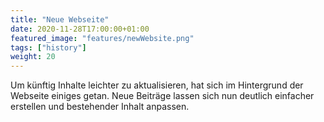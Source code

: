 ```yaml
---
title: "Neue Webseite"
date: 2020-11-28T17:00:00+01:00
featured_image: "features/newWebsite.png"
tags: ["history"]
weight: 20
---
```


Um künftig Inhalte leichter zu aktualisieren, hat sich im Hintergrund der Webseite einiges getan. Neue Beiträge lassen sich nun deutlich einfacher erstellen und bestehender Inhalt anpassen.
